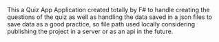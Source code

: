 This a Quiz App Application created totally by F# to handle creating the questions of the quiz as well as handling the data saved in a json files to save data as a good practice, so file path used locally considering publishing the project in a server or as an api in the future. 
